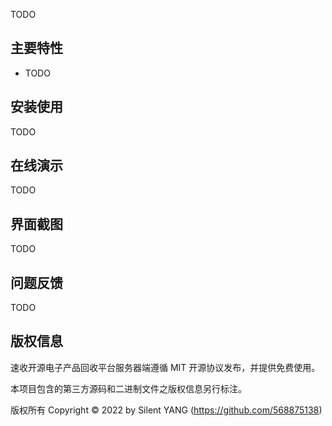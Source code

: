 TODO
## 主要特性

* TODO

## 安装使用

TODO

## 在线演示

TODO

## 界面截图

TODO

## 问题反馈

TODO

## 版权信息

速收开源电子产品回收平台服务器端遵循 MIT 开源协议发布，并提供免费使用。

本项目包含的第三方源码和二进制文件之版权信息另行标注。

版权所有 Copyright © 2022 by Silent YANG (https://github.com/568875138)
